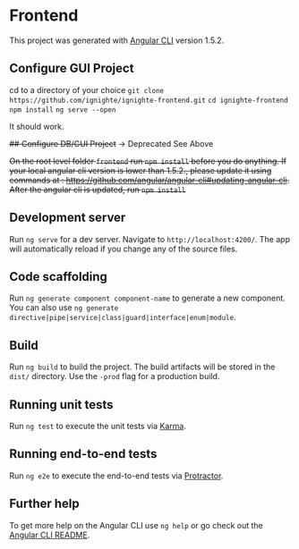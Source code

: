 # Frontend

This project was generated with [Angular CLI](https://github.com/angular/angular-cli) version 1.5.2.

## Configure GUI Project

cd to a directory of your choice
`git clone https://github.com/ignighte/ignighte-frontend.git`
`cd ignighte-frontend`
`npm install`
`ng serve --open`

It should work.

~~## Configure DB/GUI Project~~ -> Deprecated See Above

~~On the root level folder `frontend` run `npm install` before you do anything. If your local angular cli version is lower than 1.5.2., please update it using commands at : https://github.com/angular/angular-cli#updating-angular-cli. After the angular cli is updated, run `npm install`~~


## Development server

Run `ng serve` for a dev server. Navigate to `http://localhost:4200/`. The app will automatically reload if you change any of the source files.

## Code scaffolding

Run `ng generate component component-name` to generate a new component. You can also use `ng generate directive|pipe|service|class|guard|interface|enum|module`.

## Build

Run `ng build` to build the project. The build artifacts will be stored in the `dist/` directory. Use the `-prod` flag for a production build.

## Running unit tests

Run `ng test` to execute the unit tests via [Karma](https://karma-runner.github.io).

## Running end-to-end tests

Run `ng e2e` to execute the end-to-end tests via [Protractor](http://www.protractortest.org/).

## Further help

To get more help on the Angular CLI use `ng help` or go check out the [Angular CLI README](https://github.com/angular/angular-cli/blob/master/README.md).
